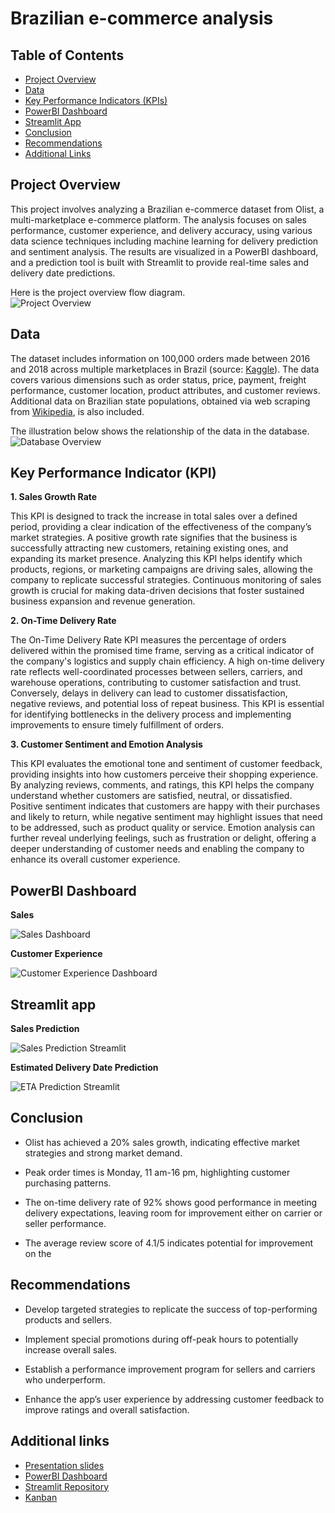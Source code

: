 # Brazilian e-commerce analysis

## Table of Contents
- [Project Overview](#project-overview)
- [Data](#data)
- [Key Performance Indicators (KPIs)](#key-performance-indicators-kpis)
- [PowerBI Dashboard](#powerbi-dashboard)
- [Streamlit App](#streamlit-app)
- [Conclusion](#conclusion)
- [Recommendations](#recommendations)
- [Additional Links](#additional-links)


## Project Overview
This project involves analyzing a Brazilian e-commerce dataset from Olist, a multi-marketplace e-commerce platform. The analysis focuses on sales performance, customer experience, and delivery accuracy, using various data science techniques including machine learning for delivery prediction and sentiment analysis. The results are visualized in a PowerBI dashboard, and a prediction tool is built with Streamlit to provide real-time sales and delivery date predictions. 

Here is the project overview flow diagram. <br>
![Project Overview](/resources/charts/project_flow_diagram.png)

## Data
The dataset includes information on 100,000 orders made between 2016 and 2018 across multiple marketplaces in Brazil (source: [Kaggle](https://www.kaggle.com/datasets/olistbr/brazilian-ecommerce)). The data covers various dimensions such as order status, price, payment, freight performance, customer location, product attributes, and customer reviews. Additional data on Brazilian state populations, obtained via web scraping from [Wikipedia](https://en.wikipedia.org/wiki/Federative_units_of_Brazil), is also included.

The illustration below shows the relationship of the data in the database. <br>
![Database Overview](/resources/charts/database_overview.png)

## Key Performance Indicator (KPI) 
**1. Sales Growth Rate** <br>

This KPI is designed to track the increase in total sales over a defined period, providing a clear indication of the effectiveness of the company’s market strategies. A positive growth rate signifies that the business is successfully attracting new customers, retaining existing ones, and expanding its market presence. Analyzing this KPI helps identify which products, regions, or marketing campaigns are driving sales, allowing the company to replicate successful strategies. Continuous monitoring of sales growth is crucial for making data-driven decisions that foster sustained business expansion and revenue generation.


**2. On-Time Delivery Rate** <br>

The On-Time Delivery Rate KPI measures the percentage of orders delivered within the promised time frame, serving as a critical indicator of the company's logistics and supply chain efficiency. A high on-time delivery rate reflects well-coordinated processes between sellers, carriers, and warehouse operations, contributing to customer satisfaction and trust. Conversely, delays in delivery can lead to customer dissatisfaction, negative reviews, and potential loss of repeat business. This KPI is essential for identifying bottlenecks in the delivery process and implementing improvements to ensure timely fulfillment of orders.


**3. Customer Sentiment and Emotion Analysis** <br>

This KPI evaluates the emotional tone and sentiment of customer feedback, providing insights into how customers perceive their shopping experience. By analyzing reviews, comments, and ratings, this KPI helps the company understand whether customers are satisfied, neutral, or dissatisfied. Positive sentiment indicates that customers are happy with their purchases and likely to return, while negative sentiment may highlight issues that need to be addressed, such as product quality or service. Emotion analysis can further reveal underlying feelings, such as frustration or delight, offering a deeper understanding of customer needs and enabling the company to enhance its overall customer experience.

## PowerBI Dashboard

**Sales**

![Sales Dashboard](/resources/charts/sales_dashboard.png)

**Customer Experience**

![Customer Experience Dashboard](/resources/charts/customers_experience_dashboard.png)

## Streamlit app

**Sales Prediction**

![Sales Prediction Streamlit](/resources/charts/streamlit_sales_prediction.png)

**Estimated Delivery Date Prediction**

![ETA Prediction Streamlit](/resources/charts/streamlit_eta_prediction.png)

## Conclusion
- Olist has achieved a 20% sales growth, indicating effective market strategies and strong market demand.
  
- Peak order times is Monday, 11 am-16 pm, highlighting customer purchasing patterns.
  
- The on-time delivery rate of 92% shows good performance in meeting delivery expectations, leaving room for improvement either on carrier or seller performance.
  
- The average review score of 4.1/5 indicates potential for improvement on the

## Recommendations
- Develop targeted strategies to replicate the success of top-performing products and sellers.
  
- Implement special promotions during off-peak hours to potentially increase overall sales.
  
- Establish a performance improvement program for sellers and carriers who underperform.
  
- Enhance the app’s user experience by addressing customer feedback to improve ratings and overall satisfaction.

## Additional links
- [Presentation slides](https://docs.google.com/presentation/d/1bc8dZVfOTsr_bVjOY3AXwJCtHIMQDww6qgk1fFb-QGA/edit#slide=id.g2f54d952ab1_0_700)
- [PowerBI Dashboard](resources/PowerBI_dashboard/e-commerce_dashboard)
- [Streamlit Repository](https://github.com/RosaEvasari/e-commerce-streamlit)
- [Kanban](https://trello.com/b/MCTPibpJ/project-management-of-final-project)
